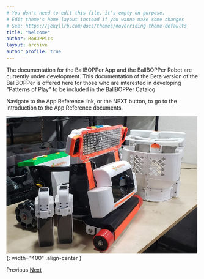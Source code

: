 ```yaml
---
# You don't need to edit this file, it's empty on purpose.
# Edit theme's home layout instead if you wanna make some changes
# See: https://jekyllrb.com/docs/themes/#overriding-theme-defaults
title: "Welcome"
author: RoBOPPics
layout: archive
author_profile: true
---
```

The documentation for the BallBOPPer App and the BallBOPPer Robot are currently under development. This documentation of the Beta version of the BallBOPPer is offered here for those who are interested in developing "Patterns of Play" to be included in the BallBOPPer Catalog.

Navigate to the App Reference link, or the NEXT button, to go to the introduction to the App Reference documents.

![Catalog Image](/assets/images/BallBOPPerRobotv18.png){: width="400" .align-center } 

  <nav class="pagination">
      <a  class="pagination--pager disabled">Previous</a>
      <a href="/BallBOPPer/appmanintro/" class="pagination--pager" title="Connect">Next</a> 
  </nav>
